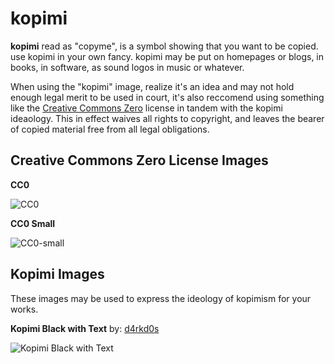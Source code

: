 # kopimi

**kopimi** read as "copyme", is a symbol showing that you want to be copied. use kopimi in your own fancy. kopimi may be put on homepages or blogs, in books, in software, as sound logos in music or whatever.

When using the "kopimi" image, realize it's an idea and may not hold enough legal merit to be used in court, it's also reccomend using something like the [Creative Commons Zero](https://creativecommons.org/publicdomain/zero/1.0/) license in tandem with the kopimi ideaology. This in effect waives all rights to copyright, and leaves the bearer of copied material free from all legal obligations.

## Creative Commons Zero License Images

**CC0**

![CC0](https://licensebuttons.net/p/zero/1.0/88x31.png)

**CC0 Small**

![CC0-small](https://licensebuttons.net/p/zero/1.0/80x15.png)

## Kopimi Images

These images may be used to express the ideology of kopimism for your works.

**Kopimi Black with Text**
by: [d4rkd0s](https://github.com/d4rkd0s)

![Kopimi Black with Text](https://github.com/d4rkd0s/kopimi/raw/master/kopimi_square.png)
